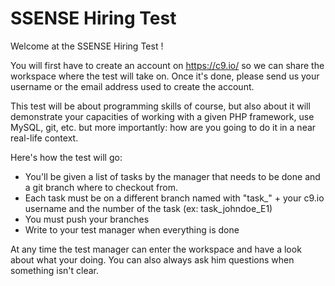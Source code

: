 # SSENSE Hiring Test

Welcome at the SSENSE Hiring Test ! 

You will first have to create an account on https://c9.io/ so we can share the workspace where the test will take on. Once it's done, please send us your username or the email address used to create the account.

This test will be about programming skills of course, but also about it will demonstrate your capacities of working with a given PHP framework, use MySQL, git, etc. but more importantly: how are you going to do it in a near real-life context.

Here's how the test will go:
 - You'll be given a list of tasks by the manager that needs to be done and a git branch where to checkout from.
 - Each task must be on a different branch named with "task_" + your c9.io username and the number of the task (ex: task_johndoe_E1)
 - You must push your branches
 - Write to your test manager when everything is done
 
At any time the test manager can enter the workspace and have a look about what your doing. You can also always ask him questions when something isn't clear.


